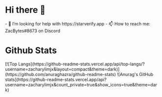 <h1> Hi there 👋 </h1>
- 🤔 I’m looking for help with https://starverify.app
- 📫 How to reach me: ZacBytes#8673 on Discord


<h1> Github Stats </h1>
[![Top Langs](https://github-readme-stats.vercel.app/api/top-langs/?username=zacharylimjx&layout=compact&theme=dark)](https://github.com/anuraghazra/github-readme-stats)
![Anurag's GitHub stats](https://github-readme-stats.vercel.app/api?username=zacharylimjx&count_private=true&show_icons=true&theme=dark)
